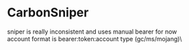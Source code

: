 # CarbonSniper
sniper is really inconsistent and uses manual bearer for now\
account format is bearer:token:account type (gc/ms/mojang)\
